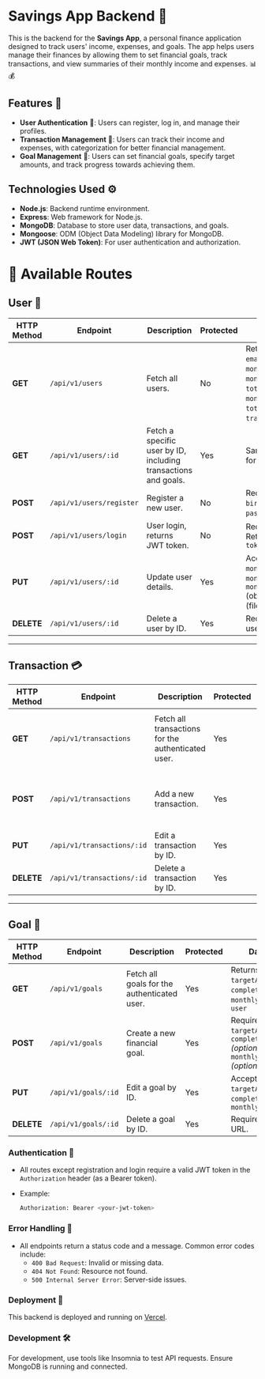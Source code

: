 
# Savings App Backend 💸

This is the backend for the **Savings App**, a personal finance application designed to track users' income, expenses, and goals. The app helps users manage their finances by allowing them to set financial goals, track transactions, and view summaries of their monthly income and expenses. 📊💰

## Features 🌟

- **User Authentication** 🔐: Users can register, log in, and manage their profiles.
- **Transaction Management** 🧾: Users can track their income and expenses, with categorization for better financial management.
- **Goal Management** 🎯: Users can set financial goals, specify target amounts, and track progress towards achieving them.

## Technologies Used ⚙️

- **Node.js**: Backend runtime environment.
- **Express**: Web framework for Node.js.
- **MongoDB**: Database to store user data, transactions, and goals.
- **Mongoose**: ODM (Object Data Modeling) library for MongoDB.
- **JWT (JSON Web Token)**: For user authentication and authorization.

# 📌 Available Routes

## **User** 👤

| **HTTP Method** | **Endpoint**               | **Description**                                                   | **Protected** | **Data Fields** |
|-----------------|----------------------------|-------------------------------------------------------------------|---------------|-----------------|
| **GET**         | `/api/v1/users`            | Fetch all users.                                                  | No            | Returns: `name`, `birthDate`, `email`, `profilePicture`, `monthlySalary`, `monthlyExpenses`, `totalExpenses`, `monthlyExpectedExpenses`, `totalExpectedExpenses`, `transactions[]`, `goals[]` |
| **GET**         | `/api/v1/users/:id`        | Fetch a specific user by ID, including transactions and goals.    | Yes           | Same as above, but only for the specified user. |
| **POST**        | `/api/v1/users/register`   | Register a new user.                                              | No            | Requires: `name`, `birthDate`, `email`, `password`, `repeatPassword` |
| **POST**        | `/api/v1/users/login`      | User login, returns JWT token.                                    | No            | Requires: `email`, `password`<br>Returns: `user` object, `token` |
| **PUT**         | `/api/v1/users/:id`        | Update user details.                                              | Yes           | Accepts: `name`, `birthDate`, `monthlySalary`, `monthlyExpenses` (object), `monthlyExpectedExpenses` (object), `profilePicture` (file upload) |
| **DELETE**      | `/api/v1/users/:id`        | Delete a user by ID.                                              | Yes           | Requires: Authenticated user must match the ID. |

---

## **Transaction** 💳

| **HTTP Method** | **Endpoint**               | **Description**                                                   | **Protected** | **Data Fields** |
|-----------------|----------------------------|-------------------------------------------------------------------|---------------|-----------------|
| **GET**         | `/api/v1/transactions`     | Fetch all transactions for the authenticated user.                | Yes           | Returns: `type` (`Income`/`Expense`), `name`, `amount`, `date`, `category` (for expenses), `user` |
| **POST**        | `/api/v1/transactions`     | Add a new transaction.                                            | Yes           | Requires: `type`, `name`, `amount`, `date` *(optional)*, `category` *(required if Expense)* |
| **PUT**         | `/api/v1/transactions/:id` | Edit a transaction by ID.                                         | Yes           | Accepts: `type`, `name`, `amount`, `date`, `category` |
| **DELETE**      | `/api/v1/transactions/:id` | Delete a transaction by ID.                                       | Yes           | Requires: Transaction ID in URL. |

---

## **Goal** 🎯

| **HTTP Method** | **Endpoint**               | **Description**                                                   | **Protected** | **Data Fields** |
|-----------------|----------------------------|-------------------------------------------------------------------|---------------|-----------------|
| **GET**         | `/api/v1/goals`            | Fetch all goals for the authenticated user.                       | Yes           | Returns: `goalName`, `targetAmount`, `completionDate`, `monthlyContribution`, `user` |
| **POST**        | `/api/v1/goals`            | Create a new financial goal.                                      | Yes           | Requires: `goalName`, `targetAmount`, `completionDate` *(optional)*, `monthlyContribution` *(optional)* |
| **PUT**         | `/api/v1/goals/:id`        | Edit a goal by ID.                                                 | Yes           | Accepts: `goalName`, `targetAmount`, `completionDate`, `monthlyContribution` |
| **DELETE**      | `/api/v1/goals/:id`        | Delete a goal by ID.                                              | Yes           | Requires: Goal ID in URL. |

### Authentication 🔑

- All routes except registration and login require a valid JWT token in the `Authorization` header (as a Bearer token).
- Example:

  ```bash
  Authorization: Bearer <your-jwt-token>
  ```

### Error Handling 🚨

- All endpoints return a status code and a message. Common error codes include:
  - `400 Bad Request`: Invalid or missing data.
  - `404 Not Found`: Resource not found.
  - `500 Internal Server Error`: Server-side issues.

### Deployment 🚀

This backend is deployed and running on [Vercel](https://backend-savings-app.vercel.app/).

### Development 🛠️

For development, use tools like Insomnia to test API requests. Ensure MongoDB is running and connected.

